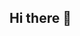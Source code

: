 ## Hi there 👋

<!--
**catchkomal/catchkomal** is a ✨ _special_ ✨ repository because its `README.md` (this file) appears on your GitHub profile.

Here are some ideas to get you started:

- 🔭 I’m currently working on Working as WordPress developer. Also learning Web Development and other Programming Language.
- 📫 How to reach me: catchkomal.bhatt@gmail.com
-->
